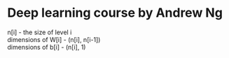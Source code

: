 # Deep learning course by Andrew Ng

n[i] - the size of level i  
dimensions of W[i] - (n[i], n[i-1])  
dimensions of b[i] - (n[i], 1)  
